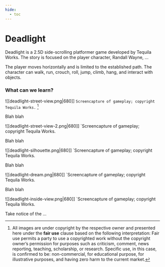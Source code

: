 ```yaml
---
hide:
  - toc
---
```


# Deadlight

Deadlight is a 2.5D side-scrolling platformer game developed by Tequila Works. The story is focused on the player character, Randall Wayne,  ...

The player moves horizontally and is limited to the established path. The character can walk, run, crouch, roll, jump, climb, hang, and interact with objects.

### What can we learn?


![[deadlight-street-view.png|680]]
`Screencapture of gameplay; copyright Tequila Works.` [^1]

Blah blah

![[deadlight-street-view-2.png|680]]
`Screencapture of gameplay; copyright Tequila Works.

Blah blah

![[deadlight-silhouette.png|680]]
`Screencapture of gameplay; copyright Tequila Works.

Blah blah

![[deadlight-dream.png|680]]
`Screencapture of gameplay; copyright Tequila Works.

Blah blah

![[deadlight-inside-view.png|680]]
`Screencapture of gameplay; copyright Tequila Works.

Take notice of the ...

[^1]: All images are under copyright by the respective owner and presented here under the **fair use** clause based on the following interpretation: Fair use permits a party to use a copyrighted work without the copyright owner’s permission for purposes such as criticism, comment, news reporting, teaching, scholarship, or research. Specific use, in this case, is confirmed to be: non-commercial, for educational purpose, for illustrative purposes, and having zero harm to the current market.